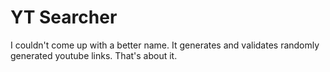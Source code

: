 # YT Searcher
I couldn't come up with a better name. It generates and validates randomly generated youtube links. That's about it.